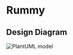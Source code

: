 # Rummy
## Design Diagram
![PlantUML model](https://www.planttext.com/api/plantuml/png/V99FQa8n4CRtEKNMHJr14Q52LwMYNY26iGxDdySa4GHlvi8ZUONwadb9QA6RbymltpUJcRp7xRuAKL5CrWYXZGf1RfEr5zxlrS40xpT6NO3aT9B8zQ8z6WZlvDDG5LYj7_uC9DGXH58woY93EnYmu6AGduHVw6Po3I6YKn6z4-WYq55fuDCEl9r0VpyJDj8RQnkETNsboLeqEo24VrHv5F9bFkT1TF7OVWitFZbzOh1OBBdZ_9M--bjSXibWD72J3VGjPNUcqyt6-dsYLfb1iTIhj-SHlvzhp3AbBUJrMbkIZ9ZnBz2pFwzVbbpvINy0003__mC0)
